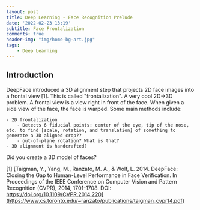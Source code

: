 ```yaml
---
layout: post
title: Deep Learning - Face Recognition Prelude
date: '2022-02-23 13:19'
subtitle: Face Frontalization
comments: true
header-img: "img/home-bg-art.jpg"
tags:
    - Deep Learning
---
```


## Introduction

DeepFace introduced a 3D alignment step that projects 2D face images into a frontal view [1]. This is called "frontalization". A very cool 2D->3D problem. A frontal view is a view right in front of the face. When given a side view of the face, the face is warped. Some main methods include:

    - 2D frontalization 
        - Detects 6 fiducial points: center of the eye, tip of the nose, etc. to find [scale, rotation, and translation] of something to generate a 3D aligned crop?? 
        - out-of-plane rotation? What is that?
    - 3D alignment is handcrafted?


Did you create a 3D model of faces?


[1] [Taigman, Y., Yang, M., Ranzato, M. A., & Wolf, L. 2014. DeepFace: Closing the Gap to Human-Level Performance in Face Verification. In Proceedings of the IEEE Conference on Computer Vision and Pattern Recognition (CVPR), 2014, 1701-1708. DOI: https://doi.org/10.1109/CVPR.2014.220](https://www.cs.toronto.edu/~ranzato/publications/taigman_cvpr14.pdf)

